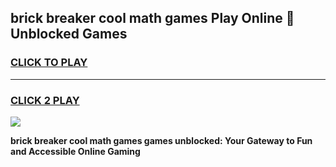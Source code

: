 
## brick breaker cool math games Play Online 👋 Unblocked Games
<h3>
<a href="https://news.freeplayer.one?title=brick_breaker_cool_math_games&ref=17CMG">CLICK TO PLAY</a></h3>
<hr>

<h3>
<a href="https://news.freeplayer.one?title=brick_breaker_cool_math_games&ref=17CMG">CLICK 2 PLAY</a>
  
</h3>

<a href="https://news.freeplayer.one?title=brick_breaker_cool_math_games&ref=17CMG/"><img src="https://clearcache.store/games.png"></a>


**brick breaker cool math games games unblocked: Your Gateway to Fun and Accessible Online Gaming**
